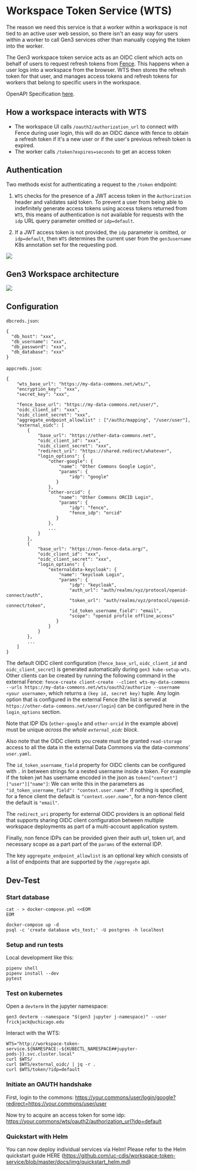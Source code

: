 # Workspace Token Service (WTS)

The reason we need this service is that a worker within a workspace is not tied to an active user web session, so there isn't an easy way for users within a worker to call Gen3 services other than manually copying the token into the worker.

The Gen3 workspace token service acts as an OIDC client which acts on behalf of users to request refresh tokens from [Fence](https://github.com/uc-cdis/fence). This happens when a user logs into a workspace from the browser. WTS then stores the refresh token for that user, and manages access tokens and refresh tokens for workers that belong to specific users in the workspace.

OpenAPI Specification [here](http://petstore.swagger.io/?url=https://raw.githubusercontent.com/uc-cdis/workspace-token-service/master/openapi/swagger.yaml).


## How a workspace interacts with WTS

- The workspace UI calls `/oauth2/authorization_url` to connect with Fence during user login, this will do an OIDC dance with fence to obtain a refresh token if it's a new user or if the user's previous refresh token is expired.
- The worker calls `/token?expires=seconds` to get an access token


## Authentication

Two methods exist for authenticating a request to the `/token` endpoint:

1) `WTS` checks for the presence of a JWT access token in the `Authorization` header and validates said token. To prevent a user from being able to indefinitely generate access tokens using access tokens returned from `WTS`, this means of authentication is not available for requests with the `idp` URL query parameter omitted or `idp=default`.

2) If a JWT access token is not provided, the `idp` parameter is omitted, or `idp=default`, then `WTS` determines the current user from the `gen3username` K8s annotation set for the requesting pod.

<img src="docs/img/architecture.svg">


## Gen3 Workspace architecture

[![](docs/img/Export_to_WS_Architecture_Flow.png)](https://www.lucidchart.com/documents/edit/e844ca6b-fb75-460c-8a8e-5ddb4a17b8d9/0_0)


## Configuration

`dbcreds.json`:
```
{
  "db_host": "xxx",
  "db_username": "xxx",
  "db_password": "xxx",
  "db_database": "xxx"
}
```

`appcreds.json`:

```
{
    "wts_base_url": "https://my-data-commons.net/wts/",
    "encryption_key": "xxx",
    "secret_key": "xxx",

    "fence_base_url": "https://my-data-commons.net/user/",
    "oidc_client_id": "xxx",
    "oidc_client_secret": "xxx",
    "aggregate_endpoint_allowlist" : ["/authz/mapping", "/user/user"],
    "external_oidc": [
        {
            "base_url": "https://other-data-commons.net",
            "oidc_client_id": "xxx",
            "oidc_client_secret": "xxx",
            "redirect_uri": "https://shared.redirect/whatever",
            "login_options": {
                "other-google": {
                    "name": "Other Commons Google Login",
                    "params": {
                        "idp": "google"
                   }
                },
                "other-orcid": {
                    "name": "Other Commons ORCID Login",
                    "params": {
                        "idp": "fence",
                        "fence_idp": "orcid"
                   }
                },
                ...
            }
        },
        {
            "base_url": "https://non-fence-data.org/",
            "oidc_client_id": "xxx",
            "oidc_client_secret": "xxx",
            "login_options": {
                "externaldata-keycloak": {
                    "name": "keycloak Login",
                    "params": {
                        "idp": "keycloak",
                        "auth_url": "auth/realms/xyz/protocol/openid-connect/auth",
                        "token_url": "auth/realms/xyz/protocol/openid-connect/token",
                        "id_token_username_field": "email",
                        "scope": "openid profile offline_access"
                   }
                }
            }
        },
        ...
    ]
}
```

The default OIDC client configuration (`fence_base_url`, `oidc_client_id` and `oidc_client_secret`) is generated automatically during `gen3 kube-setup-wts`. Other clients can be created by running the following command in the external Fence: `fence-create client-create --client wts-my-data-commons --urls https://my-data-commons.net/wts/oauth2/authorize --username <your username>`, which returns a `(key id, secret key)` tuple. Any login option that is configured in the external Fence (the list is served at `https://other-data-commons.net/user/login`) can be configured here in the `login_options` section.

Note that IDP IDs (`other-google` and `other-orcid` in the example above) must be unique _across the whole `external_oidc` block_.

Also note that the OIDC clients you create must be granted `read-storage` access to all the data in the external
Data Commons via the data-commons' `user.yaml`.

The `id_token_username_field` property for OIDC clients can be configured with `.` in between strings for a nested username inside a token.
For example if the token jwt has username encoded in the json as `token["context"]["user"]["name"]`:
We can write this in the parameters as `"id_token_username_field": "context.user.name"`.
If nothing is specified, for a fence client the default is `"context.user.name"`, for a non-fence client the default is `"email"`.


The `redirect_uri` property for external OIDC providers is
an optional field that supports sharing OIDC client
configuration between multiple workspace deployments
as part of a multi-account application system.


Finally, non fence IDPs can be provided given their auth url, token url, and necessary scope as a part part of the `params` of the external IDP.

The key `aggregate_endpoint_allowlist` is an optional key which consists of a list of endpoints that are supported by the `/aggregate` api.

## Dev-Test

### Start database

```
cat - > docker-compose.yml <<EOM
EOM

docker-compose up -d
psql -c 'create database wts_test;' -U postgres -h localhost
```

### Setup and run tests

Local development like this:

```
pipenv shell
pipenv install --dev
pytest
```

### Test on kubernetes

Open a `devterm` in the jupyter namespace:
```
gen3 devterm --namespace "$(gen3 jupyter j-namespace)" --user frickjack@uchicago.edu
```

Interact with the WTS:
```
WTS="http://workspace-token-service.${NAMESPACE:-${KUBECTL_NAMESPACE##jupyter-pods-}}.svc.cluster.local"
curl $WTS/
curl $WTS/external_oidc/ | jq -r .
curl $WTS/token/?idp=default
```

### Initiate an OAUTH handshake

First, login to the commons: https://your.commons/user/login/google?redirect=https://your.commons/user/user

Now try to acquire an access token for some idp:
https://your.commons/wts/oauth2/authorization_url?idp=default

### Quickstart with Helm

You can now deploy individual services via Helm!
Please refer to the Helm quickstart guide HERE (https://github.com/uc-cdis/workspace-token-service/blob/master/docs/img/quickstart_helm.md)
